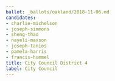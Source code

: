 ```yaml
---
ballot: _ballots/oakland/2018-11-06.md
candidates:
- charlie-michelson
- joseph-simmons
- sheng-thao
- nayeli-maxson
- joseph-tanios
- pamela-harris
- francis-hummel
title: City Council District 4
label: City Council
---
```

